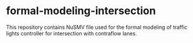 # formal-modeling-intersection
This repository contains NuSMV file used for the formal modeling of traffic lights controller for intersection with contraflow lanes.
